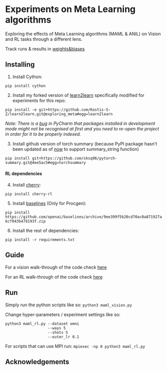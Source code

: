 # Experiments on Meta Learning algorithms

Exploring the effects of Meta Learning algorithms (MAML & ANIL) on Vision and RL tasks through a different lens.

Track runs & results in [weights&biases](https://app.wandb.ai/kosz/l2l)

## Installing

1. Install Cython:

```pip install cython```

2. Install my forked version of [learn2learn](https://github.com/learnables/learn2learn) specifically modified for experiments for this repo:

```pip install -e git+https://github.com/Kostis-S-Z/learn2learn.git@exploring_meta#egg=learn2learn```

_Note: There is a [bug](https://stackoverflow.com/questions/26193365/pycharm-does-not-recognize-modules-installed-in-development-mode) in PyCharm that packages installed in development mode might not be recognised at first and you need to re-open the project in order for it to be properly indexed._

3. Install github version of torch summary (because PyPI package hasn't been updated as of [now](https://github.com/sksq96/pytorch-summary/issues/115) to support summary_string function)

```pip install git+https://github.com/sksq96/pytorch-summary.git@4ee5ac5#egg=torchsummary```

#### RL dependencies

4. Install [cherry](https://github.com/learnables/cherry):

```pip install cherry-rl```

5. Install [baselines](https://github.com/openai/baselines) (Only for Procgen):

```pip install https://github.com/openai/baselines/archive/9ee399f5b20cd70ac0a871927a6cf043b478193f.zip```

6. Install the rest of dependencies:

```pip install -r requirements.txt```


## Guide

For a vision walk-through of the code check [here](https://github.com/Kostis-S-Z/exploring_meta/blob/master/VISION_CODE_WALKTHROUGH.md)

For an RL walk-through of the code check [here](https://github.com/Kostis-S-Z/exploring_meta/blob/master/RL_CODE_WALKTHROUGH.md)

## Run

Simply run the python scripts like so: `python3 maml_vision.py`

Change hyper-parameters / experiment settings like so:
```
python3 maml_rl.py --dataset omni
                   --ways 5
                   --shots 5
                   --outer_lr 0.1
```

For scripts that can use MPI run:
```mpiexec -np 8 python3 maml_rl.py ```

## Acknowledgements
